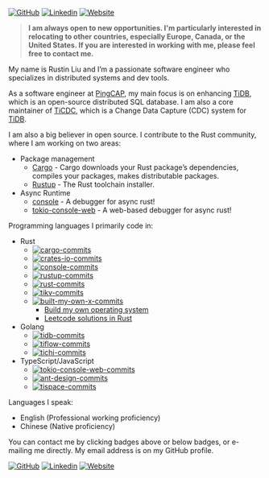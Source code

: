 [![GitHub][github-badge]][github] [![Linkedin][linkedin-badge]][linkedin] [![Website][website-badge]][website]
> **I am always open to new opportunities. I'm particularly interested in relocating to other countries, especially Europe, Canada, or the United States. If you are interested in working with me, please feel free to contact me.**

My name is Rustin Liu and I’m a passionate software engineer who specializes in distributed systems and dev tools.

As a software engineer at [PingCAP], my main focus is on enhancing [TiDB], which is an open-source distributed SQL database. I am also a core maintainer of [TiCDC], which is a Change Data Capture (CDC) system for [TiDB].

I am also a big believer in open source. I contribute to the Rust community, where I am working on two areas:

- Package management
  - [Cargo] - Cargo downloads your Rust package’s dependencies, compiles your packages, makes distributable packages.
  - [Rustup] - The Rust toolchain installer.
- Async Runtime
  - [console] - A debugger for async rust!
  - [tokio-console-web] - A web-based debugger for async rust!

Programming languages I primarily code in:

- Rust
  - [![cargo-commits][cargo-commits]](<https://github.com/rust-lang/cargo/commits?author=Rustin170506>)
  - [![crates-io-commits][crates-io-commits]](<https://github.com/rust-lang/crates.io/commits?author=Rustin170506>)
  - [![console-commits][console-commits]](<https://github.com/tokio-rs/console/commits?author=Rustin170506>)
  - [![rustup-commits][rustup-commits]](https://github.com/rust-lang/rustup/commits?author=Rustin170506)
  - [![rust-commits][rust-commits]](https://github.com/rust-lang/rust/commits?author=Rustin170506)
  - [![tikv-commits][tikv-commits]](https://github.com/tikv/tikv/commits?author=Rustin170506)
  - [![built-my-own-x-commits][built-my-own-x-commits]](https://github.com/Rustin170506/build-my-own-x/commits?author=Rustin170506)
    - [Build my own operating system]
    - [Leetcode solutions in Rust]
- Golang
  - [![tidb-commits][tidb-commits]](https://github.com/pingcap/tidb/commits?author=Rustin170506)
  - [![tiflow-commits][tiflow-commits]](https://github.com/pingcap/tiflow/commits?author=Rustin170506)
  - [![tichi-commits][tichi-commits]](https://github.com/ti-community-infra/tichi/commits?author=Rustin170506)
- TypeScript/JavaScript
  - [![tokio-console-web-commits][tokio-console-web-commits]](https://github.com/Rustin170506/tokio-console-web/commits?author=Rustin170506)
  - [![ant-design-commits][ant-design-commits]](https://github.com/ant-design/ant-design/commits?author=Rustin170506)
  - [![tispace-commits][tispace-commits]](https://github.com/tispace-dev/tispace/commits?author=Rustin170506)

Languages I speak:

- English (Professional working proficiency)
- Chinese (Native proficiency)

You can contact me by clicking badges above or below badges, or e-mailing me directly. My email address is on my GitHub profile.

[![GitHub][github-badge]][github] [![Linkedin][linkedin-badge]][linkedin] [![Website][website-badge]][website]

[github-badge]: https://img.shields.io/badge/GitHub-black?style=for-the-badge&logoColor=white&logo=github
[github]: https://github.com/Rustin170506
[linkedin-badge]: https://img.shields.io/badge/LinkedIn-0077B5?style=for-the-badge&logo=linkedin&logoColor=white
[linkedin]: https://www.linkedin.com/in/rustin-liu
[website-badge]: https://img.shields.io/badge/Website-000000?style=for-the-badge&logoColor=white&logo=google-chrome
[website]: https://hgw-xx-7.dev
[PingCAP]: https://www.pingcap.com/
[TiDB]: https://github.com/pingcap/tidb
[TiCDC]: https://github.com/pingcap/tiflow
[Cargo]: https://github.com/rust-lang/cargo
[console]: https://github.com/tokio-rs/console
[tokio-console-web]: https://github.com/Rustin170506/tokio-console-web
[Rustup]: https://github.com/rust-lang/rustup
[cargo-commits]: <https://img.shields.io/badge/Regular%20Contributor-black?logoColor=balck&logo=rust&label=Cargo&style=social>
[crates-io-commits]: <https://img.shields.io/badge/Maintainer-black?logoColor=balck&logo=rust&label=crates.io&style=social>
[console-commits]: <https://img.shields.io/badge/Maintainer-black?logoColor=balck&logo=rust&label=Console&style=social>
[rustup-commits]: <https://img.shields.io/badge/Former%20Maintainer-black?logoColor=balck&logo=rust&label=Rustup&style=social>
[rust-commits]: <https://img.shields.io/badge/Contributor-black?logoColor=balck&logo=rust&label=Rust&style=social>
[tikv-commits]: <https://img.shields.io/badge/Committer-black?logoColor=balck&logo=rust&label=TiKV&style=social>
[built-my-own-x-commits]: <https://img.shields.io/badge/Author-black?logoColor=balck&logo=rust&label=Build%20my%20own%20X&style=social>
[tidb-commits]: <https://img.shields.io/badge/Maintainer-black?logoColor=balck&logo=go&label=TiDB&style=social>
[tiflow-commits]: <https://img.shields.io/badge/Maintainer-black?logoColor=balck&logo=go&label=TiFlow&style=social>
[tichi-commits]: <https://img.shields.io/badge/Author-black?logoColor=balck&logo=go&label=TiChi&style=social>
[tokio-console-web-commits]: <https://img.shields.io/badge/Author-black?logoColor=balck&logo=typescript&label=Tokio%20Console%20Web&style=social>
[ant-design-commits]: <https://img.shields.io/badge/Former%20Maintainer-black?logoColor=balck&logo=typescript&label=Ant%20Design&style=social>
[tispace-commits]: <https://img.shields.io/badge/Author-black?logoColor=balck&logo=typescript&label=TiSpace&style=social>
[Build my own operating system]: <https://github.com/Rustin170506/build-my-own-x/tree/main/blog_os>
[Leetcode solutions in Rust]: <https://github.com/Rustin170506/build-my-own-x/tree/main/lr>
